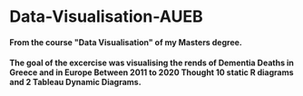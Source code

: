 # Data-Visualisation-AUEB

#### From the course "Data Visualisation" of my Masters degree.

#### The goal of the excercise was visualising the rends of Dementia Deaths in Greece and in Europe Between 2011 to 2020 Thought 10 static R diagrams and 2 Tableau Dynamic Diagrams. 
